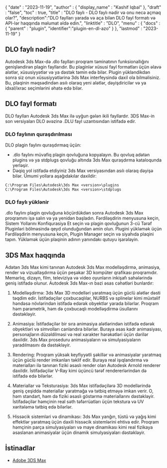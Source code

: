 {
  "date" : "2023-11-19",
  "author" : {
    "display_name" : "Kashif Iqbal"
},
  "draft" : "false",
  "toc" : true,
  "title" : "DLO faylı - DLO faylı nədir və onu necə açmaq olar?",
  "description":"DLO faylları yarada və aça bilən DLO fayl formatı və API-lər haqqında məlumat əldə edin.",
  "linktitle" : "DLO",
  "menu" : {
    "docs" : {
      "parent" : "plugin",
      "identifier":"plugin-en-dl-azo"
}
},
  "lastmod" : "2023-11-19"
}

## DLO faylı nədir?

Autodesk 3ds Max-də .dlo faylları proqram təminatının funksionallığını genişləndirən plagin fayllarıdır. Bu plaginlər xüsusi fayl formatları üçün əlavə alətlər, xüsusiyyətlər və ya dəstək təmin edə bilər. Plugin yükləndikdən sonra siz onun xüsusiyyətlərinə 3ds Max interfeysində daxil ola bilməlisiniz. Bu, plaqinin məqsədindən asılı olaraq yeni alətlər, dəyişdiricilər və ya idxal/ixrac seçimlərini əhatə edə bilər.

## DLO fayl formatı

DLO faylları Autodesk 3ds Max ilə uyğun gələn ikili fayllardır. 3DS Max-in son versiyaları DLO əvəzinə .DLU fayl uzantısından istifadə edir.

### DLO faylının quraşdırılması

DLO plagin faylını quraşdırmaq üçün:

 * .dlo faylını müvafiq plagin qovluğuna kopyalayın. Bu qovluq adətən plugins və ya stdplugs qovluğu altında 3ds Max quraşdırma kataloqunda yerləşir.
 * Dəqiq yol istifadə etdiyiniz 3ds Max versiyasından asılı olaraq dəyişə bilər. Ümumi yollara aşağıdakılar daxildir:
```
C:\Program Files\Autodesk\3ds Max <version>\plugins
C:\Program Files\Autodesk\3ds Max <version>\stdplugs
```

### DLO faylı yüklənir

.dlo faylını plagin qovluğuna köçürdükdən sonra Autodesk 3ds Max proqramını işə salın və ya yenidən başladın. Fərdiləşdirin menyusuna keçin, Sistem Yollarını Konfiqurasiya Et seçin və plagin qovluğunun 3-cü Tərəf Pluginləri bölməsində qeyd olunduğundan əmin olun. Plugini yükləmək üçün Fərdiləşdirin menyusuna keçin, Plugin Manager seçin və siyahıda plaqini tapın. Yükləmək üçün plaqinin adının yanındakı qutuyu işarələyin.

## 3DS Max haqqında

Adətən 3ds Max kimi tanınan Autodesk 3ds Max modelləşdirmə, animasiya, render və vizuallaşdırma üçün peşəkar 3D kompüter qrafikası proqramıdır. Memarlıq, dizayn, film, televiziya və video oyunların inkişafı sahələrində geniş istifadə olunur. Autodesk 3ds Max-ın bəzi əsas cəhətləri bunlardır:

1. Modelləşdirmə: 3ds Max 3D modelləri yaratmaq üçün güclü alətlər dəsti təqdim edir. İstifadəçilər çoxbucaqlılar, NURBS və splinelar kimi müxtəlif həndəsə növlərindən istifadə edərək obyektlər yarada bilərlər. Proqram həm parametrik, həm də çoxbucaqlı modelləşdirmə üsullarını dəstəkləyir.

1. Animasiya: İstifadəçilər bir sıra animasiya alətlərindən istifadə edərək obyektləri və simvolları canlandıra bilərlər. Buraya əsas kadr animasiyası, personajların düzəldilməsi və real xarakter hərəkətləri üçün dərilər daxildir. 3ds Max proseduru animasiyaların və simulyasiyaların yaradılmasını da dəstəkləyir.

1. Rendering: Proqram yüksək keyfiyyətli şəkillər və animasiyalar yaratmaq üçün güclü render imkanları təklif edir. Buraya real işıqlandırma və materialları ilə tanınan fiziki əsaslı render olan Autodesk Arnold renderer daxildir. İstifadəçilər V-Ray kimi üçüncü tərəf rendererlərindən də istifadə edə bilərlər.

1. Materiallar və Teksturasiya: 3ds Max istifadəçilərə 3D modellərində geniş çeşiddə materiallar yaratmağa və tətbiq etməyə imkan verir. O, həm standart, həm də fiziki əsaslı göstərmə materiallarını dəstəkləyir. İstifadəçilər həmçinin real səth təfərrüatları üçün tekstura və UV xəritələmə tətbiq edə bilərlər.

1. Hissəcik sistemləri və dinamikası: 3ds Max yanğın, tüstü və yağış kimi effektlər yaratmaq üçün daxili hissəcik sistemlərini ehtiva edir. Proqram həmçinin parça simulyasiyaları və maye dinamikası kimi real fizikaya əsaslanan animasiyalar üçün dinamik simulyasiyaları dəstəkləyir.

## İstinadlar

 * [Adobe 3DS Max](https://www.autodesk.com/products/3ds-max/overview?term=1-YEAR&tab=subscription)


